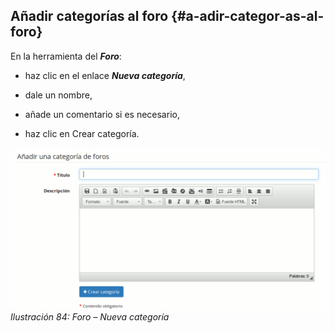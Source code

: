 ## Añadir categorías al foro {#a-adir-categor-as-al-foro}

En la herramienta del _**Foro**_:

*   haz clic en el enlace _**Nueva categoría**_,

*   dale un nombre,

*   añade un comentario si es necesario,

*   haz clic en Crear categoría.

![](../assets/graficos50.png)*Ilustración 84: Foro – Nueva categoría*